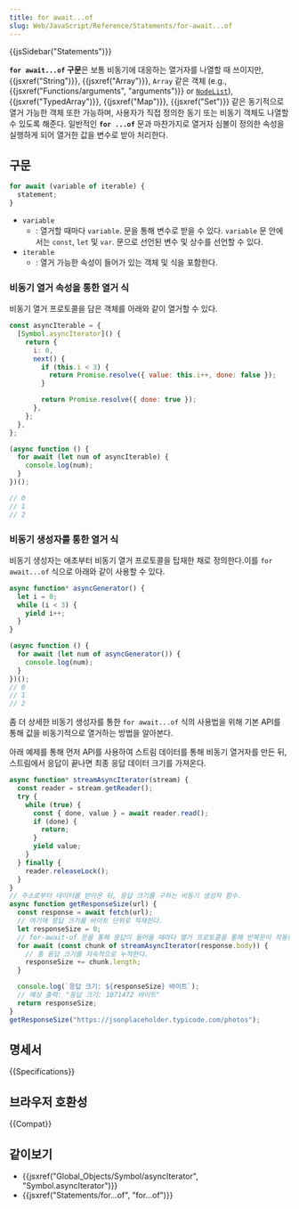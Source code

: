 ```yaml
---
title: for await...of
slug: Web/JavaScript/Reference/Statements/for-await...of
---
```


{{jsSidebar("Statements")}}

**`for await...of` 구문**은 보통 비동기에 대응하는 열거자를 나열할 때 쓰이지만, {{jsxref("String")}}, {{jsxref("Array")}}, `Array` 같은 객체 (e.g., {{jsxref("Functions/arguments", "arguments")}} or [`NodeList`](/ko/docs/Web/API/NodeList)), {{jsxref("TypedArray")}}, {{jsxref("Map")}}, {{jsxref("Set")}} 같은 동기적으로 열거 가능한 객체 또한 가능하며, 사용자가 직접 정의한 동기 또는 비동기 객체도 나열할 수 있도록 해준다. 일반적인 **`for ...of`** 문과 마찬가지로 열거자 심볼이 정의한 속성을 실행하게 되어 열거한 값을 변수로 받아 처리한다.

## 구문

```js
for await (variable of iterable) {
  statement;
}
```

- `variable`
  - : 열거할 때마다 `variable`. 문을 통해 변수로 받을 수 있다. `variable` 문 안에서는 `const`, `let` 및 `var`. 문으로 선언된 변수 및 상수를 선언할 수 있다.
- `iterable`
  - : 열거 가능한 속성이 들어가 있는 객체 및 식을 포함한다.

### 비동기 열거 속성을 통한 열거 식

비동기 열거 프로토콜을 담은 객체를 아래와 같이 열거할 수 있다.

```js
const asyncIterable = {
  [Symbol.asyncIterator]() {
    return {
      i: 0,
      next() {
        if (this.i < 3) {
          return Promise.resolve({ value: this.i++, done: false });
        }

        return Promise.resolve({ done: true });
      },
    };
  },
};

(async function () {
  for await (let num of asyncIterable) {
    console.log(num);
  }
})();

// 0
// 1
// 2
```

### 비동기 생성자를 통한 열거 식

비동기 생성자는 애초부터 비동기 열거 프로토콜을 탑재한 채로 정의한다.이를 `for await...of` 식으로 아래와 같이 사용할 수 있다.

```js
async function* asyncGenerator() {
  let i = 0;
  while (i < 3) {
    yield i++;
  }
}

(async function () {
  for await (let num of asyncGenerator()) {
    console.log(num);
  }
})();
// 0
// 1
// 2
```

좀 더 상세한 비동기 생성자를 통한 `for await...of` 식의 사용법을 위해 기본 API를 통해 값을 비동기적으로 열거하는 방법을 알아본다.

아래 예제를 통해 먼저 API를 사용하여 스트림 데이터를 통해 비동기 열거자를 만든 뒤, 스트림에서 응답이 끝나면 최종 응답 데이터 크기를 가져온다.

```js
async function* streamAsyncIterator(stream) {
  const reader = stream.getReader();
  try {
    while (true) {
      const { done, value } = await reader.read();
      if (done) {
        return;
      }
      yield value;
    }
  } finally {
    reader.releaseLock();
  }
}
// 주소로부터 데이터를 받아온 뒤, 응답 크기를 구하는 비동기 생성자 함수.
async function getResponseSize(url) {
  const response = await fetch(url);
  // 여기에 응답 크기를 바이트 단위로 적재한다.
  let responseSize = 0;
  // for-await-of 문을 통해 응답이 들어올 때마다 열거 프로토콜을 통해 반복문이 작동한다.
  for await (const chunk of streamAsyncIterator(response.body)) {
    // 총 응답 크기를 지속적으로 누적한다.
    responseSize += chunk.length;
  }

  console.log(`응답 크기: ${responseSize} 바이트`);
  // 예상 출력: "응답 크기: 1071472 바이트"
  return responseSize;
}
getResponseSize("https://jsonplaceholder.typicode.com/photos");
```

## 명세서

{{Specifications}}

## 브라우저 호환성

{{Compat}}

## 같이보기

- {{jsxref("Global_Objects/Symbol/asyncIterator", "Symbol.asyncIterator")}}
- {{jsxref("Statements/for...of", "for...of")}}
